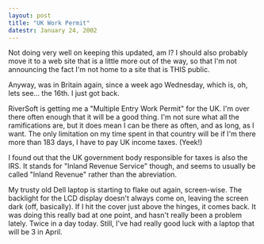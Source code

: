 ```yaml
---
layout: post
title: "UK Work Permit"
datestr: January 24, 2002
---
```


Not doing very well on keeping this updated, am I? I should also probably move
it to a web site that is a little more out of the way, so that I'm not announcing
the fact I'm not home to a site that is THIS public.

Anyway, was in Britain again, since a week ago Wednesday, which is, oh, lets
see... the 16th. I just got back.

RiverSoft is getting me a &quot;Multiple Entry Work Permit&quot; for the UK.
I'm over there often enough that it will be a good thing. I'm not sure what
all the ramifications are, but it does mean I can be there as often, and as
long, as I want. The only limitation on my time spent in that country will be
if I'm there more than 183 days, I have to pay UK income taxes. (Yeek!)

I found out that the UK government body responsible for taxes is also the IRS.
It stands for &quot;Inland Revenue Service&quot; though, and seems to usually
be called &quot;Inland Revenue&quot; rather than the abreviation.

My trusty old Dell laptop is starting to flake out again, screen-wise. The
backlight for the LCD display doesn't always come on, leaving the screen dark
(off, basically). If I hit the cover just above the hinges, it comes back. It
was doing this really bad at one point, and hasn't really been a problem lately.
Twice in a day today. Still, I've had really good luck with a laptop that will
be 3 in April.

